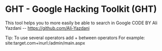# GHT - Google Hacking Toolkit (GHT)

This tool helps you to more easily be able to search in Google 
CODE BY Ali Yazdani -- https://github.com/Ali-Yazdani

Tip: To use several operators add + between operators
For example: site:target.com+inurl:/admin/main.aspx
